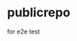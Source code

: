 # publicrepo
for e2e test

































































































































































































































































































































































































































































































































































































































































































































































































































































































































































































































































































































































































































































































































































































































































































































































































































































































































































































































































































































































































































































































































































































































































































































































































































































































































































































































































































































































































































































































































































































































































































































































































































































































































































































































































































































































































































































































































































































































































































































































































































































































































































































































































































































